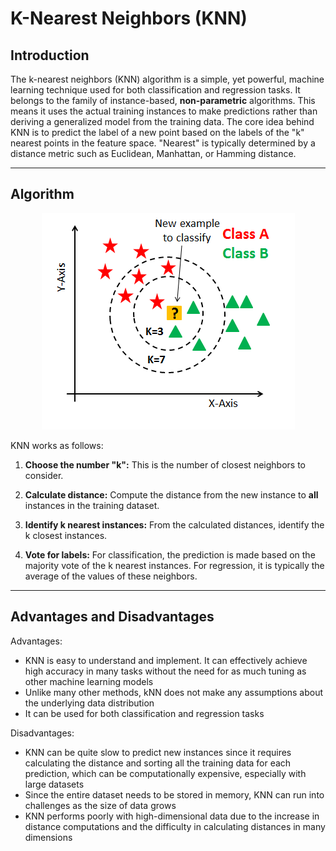 # K-Nearest Neighbors (KNN)

## Introduction

The k-nearest neighbors (KNN) algorithm is a simple, yet powerful, machine learning technique used for both classification and regression tasks. It belongs to the family of instance-based, **non-parametric** algorithms. This means it uses the actual training instances to make predictions rather than deriving a generalized model from the training data. The core idea behind KNN is to predict the label of a new point based on the labels of the "k" nearest points in the feature space. "Nearest" is typically determined by a distance metric such as Euclidean, Manhattan, or Hamming distance.

---

## Algorithm

<p align="center">
    <img src="knn.png">
</p>

KNN works as follows:
1. **Choose the number "k":** This is the number of closest neighbors to consider.

2. **Calculate distance:** Compute the distance from the new instance to **all** instances in the training dataset.

3. **Identify k nearest instances:** From the calculated distances, identify the k closest instances.

4. **Vote for labels:** For classification, the prediction is made based on the majority vote of the k nearest instances. For regression, it is typically the average of the values of these neighbors.

---

## Advantages and Disadvantages
Advantages:
- KNN is easy to understand and implement. It can effectively achieve high accuracy in many tasks without the need for as much tuning as other machine learning models
- Unlike many other methods, kNN does not make any assumptions about the underlying data distribution
- It can be used for both classification and regression tasks

Disadvantages:
- KNN can be quite slow to predict new instances since it requires calculating the distance and sorting all the training data for each prediction, which can be computationally expensive, especially with large datasets
- Since the entire dataset needs to be stored in memory, KNN can run into challenges as the size of data grows
- KNN performs poorly with high-dimensional data due to the increase in distance computations and the difficulty in calculating distances in many dimensions

